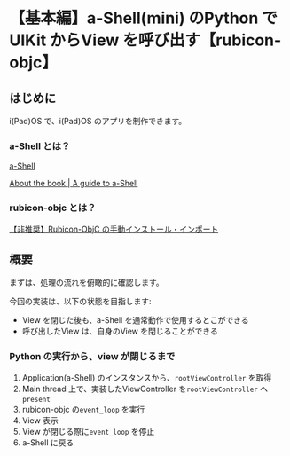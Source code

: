 # 【基本編】a-Shell(mini) のPython でUIKit からView を呼び出す【rubicon-objc】


## はじめに

i(Pad)OS で、i(Pad)OS のアプリを制作できます。

### a-Shell とは？

[a-Shell](https://holzschu.github.io/a-Shell_iOS/)


[About the book | A guide to a-Shell](https://bianshen00009.gitbook.io/a-guide-to-a-shell)

### rubicon-objc とは？


[【非推奨】Rubicon-ObjC の手動インストール・インポート](https://zenn.dev/pometa/articles/466cd4b39f9684)


## 概要

まずは、処理の流れを俯瞰的に確認します。

今回の実装は、以下の状態を目指します:
- View を閉じた後も、a-Shell を通常動作で使用するとこができる
- 呼び出したView は、自身のView を閉じることができる


### Python の実行から、view が閉じるまで

1. Application(a-Shell) のインスタンスから、`rootViewController` を取得
1. Main thread 上で、実装したViewController を`rootViewController` へ`present`
1. rubicon-objc の`event_loop` を実行
1. View 表示
1. View が閉じる際に`event_loop` を停止
1. a-Shell に戻る

